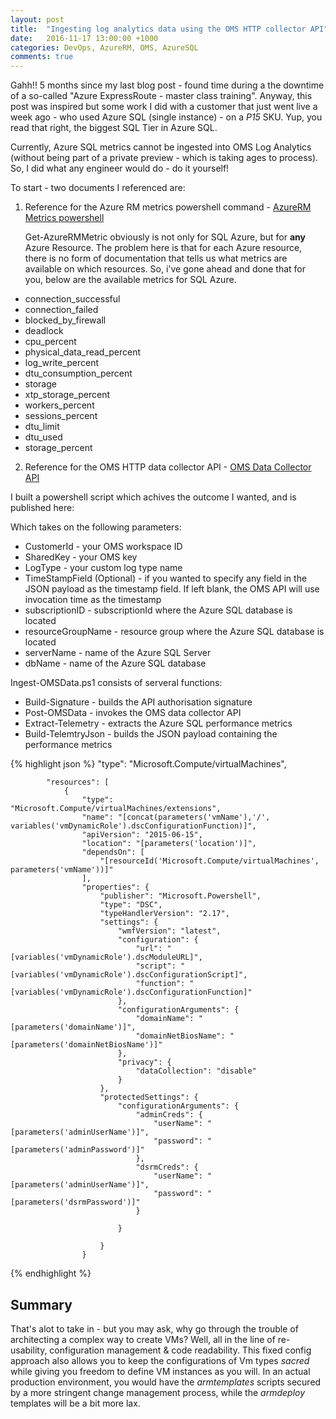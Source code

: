```yaml
---
layout: post
title:  "Ingesting log analytics data using the OMS HTTP collector API"
date:   2016-11-17 13:00:00 +1000
categories: DevOps, AzureRM, OMS, AzureSQL
comments: true
---
```


Gahh!! 5 months since my last blog post - found time during a the downtime of a so-called "Azure ExpressRoute - master class training".
Anyway, this post was inspired but some work I did with a customer that just went live a week ago - who used Azure SQL (single instance) - on a *P15* SKU. 
Yup, you read that right, the biggest SQL Tier in Azure SQL.

Currently, Azure SQL metrics cannot be ingested into OMS Log Analytics (without being part of a private preview - which is taking ages to process). So, I did what any engineer would do - do it yourself!

To start - two documents I referenced are:

1. Reference for the Azure RM metrics powershell command - [AzureRM Metrics powershell](https://docs.microsoft.com/en-us/powershell/resourcemanager/azurerm.insights/v1.0.12/Get-AzureRmMetric?redirectedfrom=msdn)

    Get-AzureRMMetric obviously is not only for SQL Azure, but for **any** Azure Resource. The problem here is that for each Azure resource, there is no form of documentation that tells us what metrics are available on which resources.
    So, i've gone ahead and done that for you, below are the available metrics for SQL Azure.

* connection_successful
* connection_failed
* blocked_by_firewall
* deadlock
* cpu_percent
* physical_data_read_percent
* log_write_percent
* dtu_consumption_percent
* storage
* xtp_storage_percent
* workers_percent
* sessions_percent
* dtu_limit
* dtu_used
* storage_percent

2. Reference for the OMS HTTP data collector API - [OMS Data Collector API](https://docs.microsoft.com/en-us/azure/log-analytics/log-analytics-data-collector-api)

I built a powershell script which achives the outcome I wanted, and is published here:

Which takes on the following parameters:

* CustomerId - your OMS workspace ID
* SharedKey - your OMS key
* LogType - your custom log type name
* TimeStampField (Optional) - if you wanted to specify any field in the JSON payload as the timestamp field. If left blank, the OMS API will use invocation time as the timestamp
* subscriptionID - subscriptionId where the Azure SQL database is located
* resourceGroupName - resource group where the Azure SQL database is located
* serverName - name of the Azure SQL Server 
* dbName - name of the Azure SQL database

Ingest-OMSData.ps1 consists of serveral functions:

* Build-Signature - builds the API authorisation signature
* Post-OMSData - invokes the OMS data collector API
* Extract-Telemetry - extracts the Azure SQL performance metrics
* Build-TelemtryJson - builds the JSON payload containing the performance metrics

{% highlight json %}
"type": "Microsoft.Compute/virtualMachines",

            "resources": [
                {
                    "type": "Microsoft.Compute/virtualMachines/extensions",
                    "name": "[concat(parameters('vmName'),'/', variables('vmDynamicRole').dscConfigurationFunction)]",
                    "apiVersion": "2015-06-15",
                    "location": "[parameters('location')]",
                    "dependsOn": [
                        "[resourceId('Microsoft.Compute/virtualMachines', parameters('vmName'))]"
                    ],
                    "properties": {
                        "publisher": "Microsoft.Powershell",
                        "type": "DSC",
                        "typeHandlerVersion": "2.17",
                        "settings": {
                            "wmfVersion": "latest",
                            "configuration": {
                                "url": "[variables('vmDynamicRole').dscModuleURL]",
                                "script": "[variables('vmDynamicRole').dscConfigurationScript]",
                                "function": "[variables('vmDynamicRole').dscConfigurationFunction]"
                            },
                            "configurationArguments": {
                                "domainName": "[parameters('domainName')]",
                                "domainNetBiosName": "[parameters('domainNetBiosName')]"
                            },
                            "privacy": {
                                "dataCollection": "disable"
                            }
                        },
                        "protectedSettings": {
                            "configurationArguments": {
                                "adminCreds": {
                                    "userName": "[parameters('adminUserName')]",
                                    "password": "[parameters('adminPassword')]"
                                },
                                "dsrmCreds": {
                                    "userName": "[parameters('adminUserName')]",
                                    "password": "[parameters('dsrmPassword')]"
                                }

                            }
                            
                        }
                    }

{% endhighlight %}

Summary
---------------------

That's alot to take in - but you may ask, why go through the trouble of architecting a complex way to create VMs?
Well, all in the line of re-usability, configuration management & code readability. This fixed config approach also allows you to keep the configurations of Vm types *sacred* while giving you freedom to define VM instances as you will.
In an actual production environment, you would have the *armtemplates* scripts secured by a more stringent change management process, while the *armdeploy* templates will be a bit more lax.
